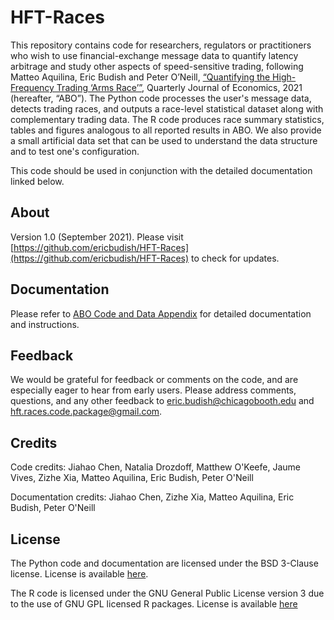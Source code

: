 # HFT-Races

This repository contains code for researchers, regulators or practitioners who wish to use financial-exchange message data to quantify latency arbitrage and study other aspects of speed-sensitive trading, following Matteo Aquilina, Eric Budish and Peter O’Neill, [“Quantifying the High-Frequency Trading ‘Arms Race’”](https://faculty.chicagobooth.edu/eric.budish/research/Quantifying-HFT-Races.pdf), Quarterly Journal of Economics, 2021 (hereafter, “ABO”). The Python code processes the user's message data, detects trading races, and outputs a race-level statistical dataset along with complementary trading data. The R code produces race summary statistics, tables and figures analogous to all reported results in ABO. We also provide a small artificial data set that can be used to understand the data structure and to test one's configuration.

This code should be used in conjunction with the detailed documentation linked below. 

## About

Version 1.0 (September 2021). Please visit [https://github.com/ericbudish/HFT-Races](https://github.com/ericbudish/HFT-Races) to check for updates. 

## Documentation

Please refer to [ABO Code and Data Appendix](Code_and_Data_Appendix.pdf) for detailed documentation and instructions.

## Feedback 

We would be grateful for feedback or comments on the code, and are especially eager to hear from early users. Please address comments, questions, and any other feedback to [eric.budish@chicagobooth.edu](mailto:eric.budish@chicagobooth.edu) and [hft.races.code.package@gmail.com](mailto:hft.races.code.package@gmail.com).

## Credits 

Code credits: Jiahao Chen, Natalia Drozdoff, Matthew O'Keefe, Jaume Vives, Zizhe Xia, Matteo Aquilina, Eric Budish, Peter O'Neill 

Documentation credits: Jiahao Chen, Zizhe Xia, Matteo Aquilina, Eric Budish, Peter O'Neill

## License

The Python code and documentation are licensed under the BSD 3-Clause license. License is available [here](licenses/LICENSE).

The R code is licensed under the GNU General Public License version 3 due to the use of GNU GPL licensed R packages. License is available [here](licenses/LICENSE-RCode)

